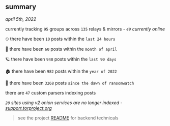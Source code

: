 
## summary
_april 5th, 2022_

currently tracking `95` groups across `135` relays & mirrors - _`49` currently online_

⏲ there have been `10` posts within the `last 24 hours`

🦈 there have been `60` posts within the `month of april`

🪐 there have been `948` posts within the `last 90 days`

🏚 there have been `982` posts within the `year of 2022`

🦕 there have been `3268` posts `since the dawn of ransomwatch`

there are `47` custom parsers indexing posts

_`20` sites using v2 onion services are no longer indexed - [support.torproject.org](https://support.torproject.org/onionservices/v2-deprecation/)_

> see the project [README](https://github.com/thetanz/ransomwatch#ransomwatch--) for backend technicals
